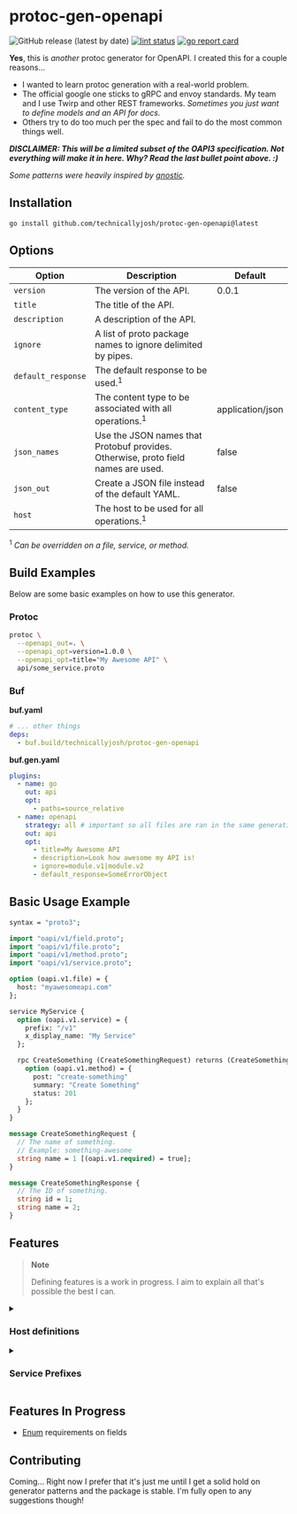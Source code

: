 # protoc-gen-openapi

![GitHub release (latest by date)](https://img.shields.io/github/v/release/technicallyjosh/protoc-gen-openapi?style=flat-square)
[![lint status](https://img.shields.io/github/actions/workflow/status/technicallyjosh/protoc-gen-openapi/run-lint.yaml?style=flat-square&label=lint)](https://github.com/technicallyjosh/protoc-gen-openapi/actions/workflows/run-lint.yaml)
[![go report card](https://goreportcard.com/badge/github.com/technicallyjosh/protoc-gen-openapi?style=flat-square)](https://goreportcard.com/report/github.com/technicallyjosh/protoc-gen-openapi)

**Yes**, this is _another_ protoc generator for OpenAPI. I created this for a
couple
reasons...

- I wanted to learn protoc generation with a real-world problem.
- The official google one sticks to gRPC and envoy standards. My team and I use
  Twirp and other REST frameworks. _Sometimes you just want to define models and
  an API for docs._
- Others try to do too much per the spec and fail to do the most common things
  well.

_**DISCLAIMER: This will be a limited subset of the OAPI3 specification. Not
everything will make it in here. Why? Read the last bullet point above. :)**_

_Some patterns were heavily inspired
by [gnostic](https://github.com/google/gnostic)._

## Installation

```terminal
go install github.com/technicallyjosh/protoc-gen-openapi@latest
```

## Options

| Option             | Description                                                                       | Default          |
|--------------------|-----------------------------------------------------------------------------------|------------------|
| `version`          | The version of the API.                                                           | 0.0.1            |
| `title`            | The title of the API.                                                             |                  |
| `description`      | A description of the API.                                                         |                  |
| `ignore`           | A list of proto package names to ignore delimited by pipes.                       |                  |
| `default_response` | The default response to be used.<sup>1</sup>                                      |                  |
| `content_type`     | The content type to be associated with all operations.<sup>1</sup>                | application/json |
| `json_names`       | Use the JSON names that Protobuf provides. Otherwise, proto field names are used. | false            |
| `json_out`         | Create a JSON file instead of the default YAML.                                   | false            |
| `host`             | The host to be used for all operations.<sup>1</sup>                               |                  |

<sup>1</sup> _Can be overridden on a file, service, or method._

## Build Examples

Below are some basic examples on how to use this generator.

### Protoc

```bash
protoc \
  --openapi_out=. \
  --openapi_opt=version=1.0.0 \
  --openapi_opt=title="My Awesome API" \
  api/some_service.proto
```

### Buf

**buf.yaml**

```yaml
# ... other things
deps:
  - buf.build/technicallyjosh/protoc-gen-openapi
```

**buf.gen.yaml**

```yaml
plugins:
  - name: go
    out: api
    opt:
      - paths=source_relative
  - name: openapi
    strategy: all # important so all files are ran in the same generation.
    out: api
    opt:
      - title=My Awesome API
      - description=Look how awesome my API is!
      - ignore=module.v1|module.v2
      - default_response=SomeErrorObject
```

## Basic Usage Example

```protobuf
syntax = "proto3";

import "oapi/v1/field.proto";
import "oapi/v1/file.proto";
import "oapi/v1/method.proto";
import "oapi/v1/service.proto";

option (oapi.v1.file) = {
  host: "myawesomeapi.com"
};

service MyService {
  option (oapi.v1.service) = {
    prefix: "/v1"
    x_display_name: "My Service"
  };

  rpc CreateSomething (CreateSomethingRequest) returns (CreateSomethingResponse) {
    option (oapi.v1.method) = {
      post: "create-something"
      summary: "Create Something"
      status: 201
    };
  }
}

message CreateSomethingRequest {
  // The name of something.
  // Example: something-awesome
  string name = 1 [(oapi.v1.required) = true];
}

message CreateSomethingResponse {
  // The ID of something.
  string id = 1;
  string name = 2;
}
```

## Features

> **Note**
>
> Defining features is a work in progress. I aim to explain all that's possible
> the best I can.

<details>
<summary><h3>Host definitions</h3></summary>

You can define hosts at the file, service, or method level. Each one overrides
the previous. This allows for more advanced composition.

**Example:**

```protobuf
syntax = "proto3";

import "google/protobuf/empty.proto";
import "oapi/v1/file.proto";
import "oapi/v1/method.proto";
import "oapi/v1/service.proto";


option (oapi.v1.file) = {
  host: "myawesomeapi.com" // file-defined for all services and methods
};

service MyService {
  option (oapi.v1.service) = {
    host: "myawesomeapi2.com" // overrides file-defined
  };

  rpc CreateSomething (google.protobuf.Empty) returns (google.protobuf.Empty) {
    option (oapi.v1.method) = {
      host: "myaweseomeapi3.com" // overrides service-defined
    };
  }
}
```

</details>

<details>
<summary><h3>Service Prefixes</h3></summary>

Each service can have a path prefix set for all methods to inherit. This is
useful when versioning your API or if you have a parameter that is defined for
each method route.

_**You can override the entire path in the method by starting the path out with
a `/`.**_

**Example:**

```protobuf
syntax = "proto3";

import "google/protobuf/empty.proto";
import "oapi/v1/file.proto";
import "oapi/v1/method.proto";
import "oapi/v1/service.proto";

option (oapi.v1.file) = {
  host: "myawesomeapi.com"
};

service MyService {
  option (oapi.v1.service) = {
    prefix: "/v1"
  };

  rpc CreateSomething (google.protobuf.Empty) returns (google.protobuf.Empty) {
    option (oapi.v1.method) = {
      post: "create" // becomes /v1/create
    };
  }

  rpc OverrideSomething (google.protobuf.Empty) returns (google.protobuf.Empty) {
    option (oapi.v1.method) = {
      get: "/create" // becomes /create
    };
  }
}
```

</details>

## Features In Progress

- [Enum](https://json-schema.org/understanding-json-schema/reference/generic.html#enumerated-values)
  requirements on fields

## Contributing

Coming... Right now I prefer that it's just me until I get a solid hold on
generator patterns and the package is stable. I'm fully open to any suggestions
though!
